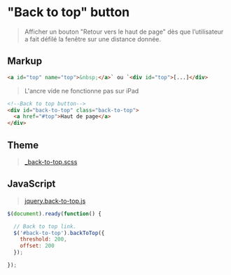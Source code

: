 # "Back to top" button

> Afficher un bouton "Retour vers le haut de page" dès que l’utilisateur a fait défilé la fenêtre sur une distance donnée.


## Markup

```html
<a id="top" name="top">&nbsp;</a>` ou `<div id="top">[...]</div>
```

> L'ancre vide ne fonctionne pas sur iPad


```html
<!--Back to top button-->
<div id="back-to-top" class="back-to-top">
  <a href="#top">Haut de page</a>
</div>
```


## Theme

> [_back-to-top.scss](_back-to-top.scss)


## JavaScript

> [jquery.back-to-top.js](jquery.back-to-top.js)

```js
$(document).ready(function() {

  // Back to top link.
  $('#back-to-top').backToTop({
    threshold: 200,
    offset: 200
  });

});
```
